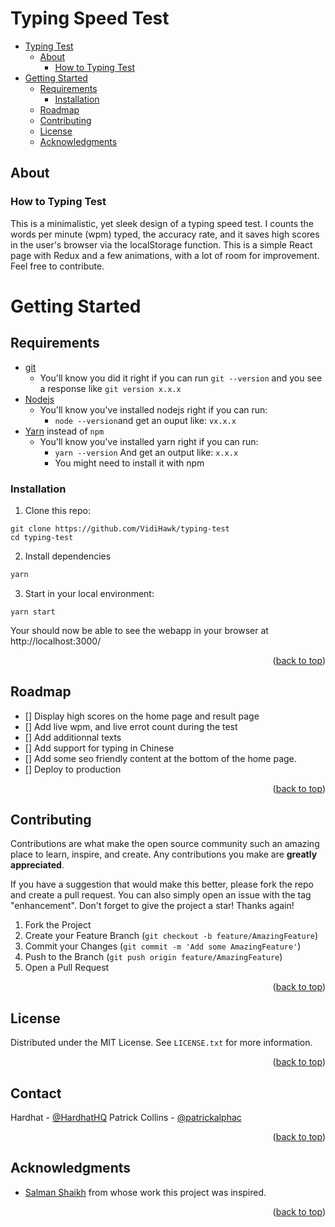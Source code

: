 # Typing Speed Test

<div id="top"></div>

-   [Typing Test](#typing-test)
    -   [About](#about)
        -   [How to Typing Test](#how-to-typing-test)
-   [Getting Started](#getting-started)
    -   [Requirements](#requirements)
        -   [Installation](#installation)
    -   [Roadmap](#roadmap)
    -   [Contributing](#contributing)
    -   [License](#license)
    -   [Acknowledgments](#acknowledgments)

<!-- ABOUT THE PROJECT -->

## About

### How to Typing Test

This is a minimalistic, yet sleek design of a typing speed test. I counts the words per minute (wpm) typed, the accuracy rate, and it saves high scores in the user's
browser via the localStorage function. This is a simple React page with Redux and a few animations, with a lot of room for improvement. Feel free to contribute.

<!-- GETTING STARTED -->

# Getting Started

## Requirements

-   [git](https://git-scm.com/book/en/v2/Getting-Started-Installing-Git)
    -   You'll know you did it right if you can run `git --version` and you see a response like `git version x.x.x`
-   [Nodejs](https://nodejs.org/en/)
    -   You'll know you've installed nodejs right if you can run:
        -   `node --version`and get an ouput like: `vx.x.x`
-   [Yarn](https://classic.yarnpkg.com/lang/en/docs/install/) instead of `npm`
    -   You'll know you've installed yarn right if you can run:
        -   `yarn --version` And get an output like: `x.x.x`
        -   You might need to install it with npm

### Installation

1. Clone this repo:

```
git clone https://github.com/VidiHawk/typing-test
cd typing-test
```

2. Install dependencies

```sh
yarn
```

3. Start in your local environment:

```
yarn start
```

Your should now be able to see the webapp in your browser at http://localhost:3000/

<p align="right">(<a href="#top">back to top</a>)</p>

<!-- ROADMAP -->

## Roadmap

-   [] Display high scores on the home page and result page
-   [] Add live wpm, and live errot count during the test
-   [] Add additionnal texts
-   [] Add support for typing in Chinese
-   [] Add some seo friendly content at the bottom of the home page.
-   [] Deploy to production

<p align="right">(<a href="#top">back to top</a>)</p>

<!-- CONTRIBUTING -->

## Contributing

Contributions are what make the open source community such an amazing place to learn, inspire, and create. Any contributions you make are **greatly appreciated**.

If you have a suggestion that would make this better, please fork the repo and create a pull request. You can also simply open an issue with the tag "enhancement".
Don't forget to give the project a star! Thanks again!

1. Fork the Project
2. Create your Feature Branch (`git checkout -b feature/AmazingFeature`)
3. Commit your Changes (`git commit -m 'Add some AmazingFeature'`)
4. Push to the Branch (`git push origin feature/AmazingFeature`)
5. Open a Pull Request

<p align="right">(<a href="#top">back to top</a>)</p>

<!-- LICENSE -->

## License

Distributed under the MIT License. See `LICENSE.txt` for more information.

<p align="right">(<a href="#top">back to top</a>)</p>

<!-- CONTACT -->

## Contact

Hardhat - [@HardhatHQ](https://twitter.com/HardhatHQ)
Patrick Collins - [@patrickalphac](https://twitter.com/patrickalphac)

<p align="right">(<a href="#top">back to top</a>)</p>

<!-- ACKNOWLEDGMENTS -->

## Acknowledgments

-   [Salman Shaikh](https://github.com/salmannotkhan/typing-test) from whose work this project was inspired.

<p align="right">(<a href="#top">back to top</a>)</p>

